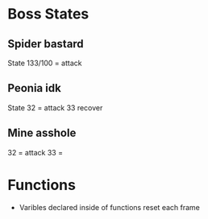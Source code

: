 # Boss States
## Spider bastard
State 133/100 = attack

## Peonia idk
State 32 = attack 33 recover

## Mine asshole
32 = attack
33 = 


# Functions
- Varibles declared inside of functions reset each frame